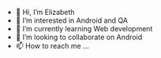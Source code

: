 - 👋 Hi, I’m Elizabeth
- 👀 I’m interested in Android and QA
- 🌱 I’m currently learning Web development
- 💞️ I’m looking to collaborate on Android
- 📫 How to reach me ...

<!---
elisabela/elisabela is a ✨ special ✨ repository because its `README.md` (this file) appears on your GitHub profile.
You can click the Preview link to take a look at your changes.
--->
